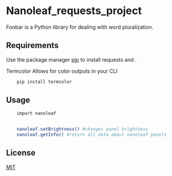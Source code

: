 # Nanoleaf_requests_project

Foobar is a Python library for dealing with word pluralization.

## Requirements

Use the package manager [pip](https://pip.pypa.io/en/stable/) to install requests and .

Termcolor Allows for color outputs in your CLI

```bash
    pip install termcolor
```

## Usage

```bash
    import nanoleaf


    nanoleaf.setBrightness() #changes panel brightness
    nanoleaf.getInfo() #return all data about nanoleaf panels

```



## License
[MIT](https://choosealicense.com/licenses/mit/)